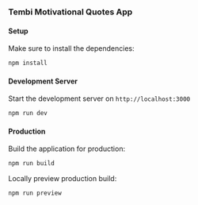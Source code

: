 ### Tembi Motivational Quotes App

#### Setup

Make sure to install the dependencies:

```bash
npm install
```

#### Development Server

Start the development server on `http://localhost:3000`

```bash
npm run dev
```

#### Production

Build the application for production:

```bash
npm run build
```

Locally preview production build:

```bash
npm run preview
```
